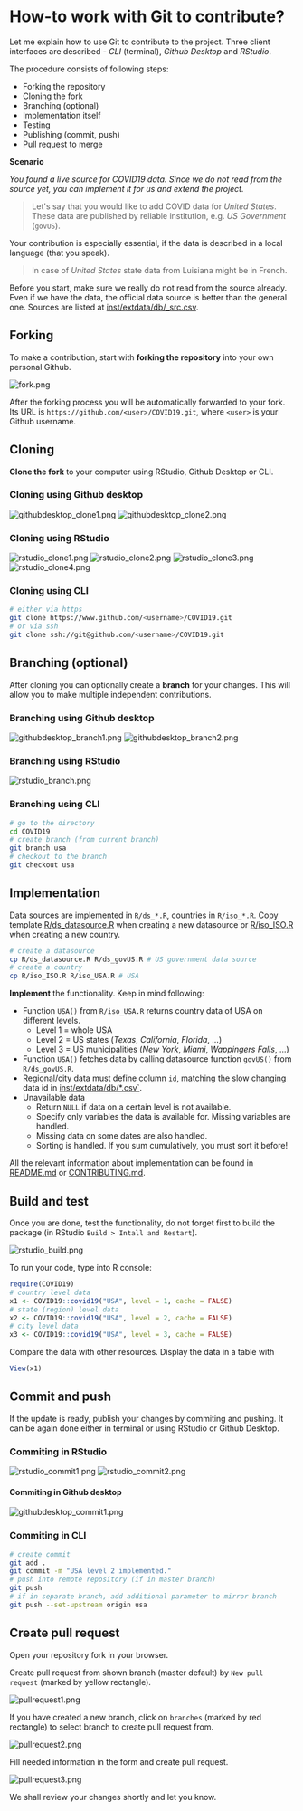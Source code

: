 # How-to work with Git to contribute?

Let me explain how to use Git to contribute to the project. Three client interfaces are described - *CLI* (terminal), *Github Desktop* and *RStudio*.

The procedure consists of following steps:
* Forking the repository
* Cloning the fork
* Branching (optional)
* Implementation itself
* Testing
* Publishing (commit, push)
* Pull request to merge

**Scenario**

*You found a live source for COVID19 data. Since we do not read from the source yet, you can implement it for us and extend the project.*

> Let's say that you would like to add COVID data for *United States*. These data are published by reliable institution, e.g. *US Government* (`govUS`).

Your contribution is especially essential, if the data is described in a local language (that you speak).

> In case of *United States* state data from Luisiana might be in French.

Before you start, make sure we really do not read from the source already. Even if we have the data, the official data source is better than the general one. Sources are listed at [inst/extdata/db/_src.csv](https://github.com/covid19datahub/COVID19/blob/master/inst/extdata/db/_src.csv).

## Forking

To make a contribution, start with **forking the repository** into your own personal Github.

![fork.png](https://drive.google.com/uc?export=view&id=1x-NekySYsZFytJWMR5C5ZUHhDBYE5kPj)

After the forking process you will be automatically forwarded to your fork. Its URL is `https://github.com/<user>/COVID19.git`, where `<user>` is your Github username.

## Cloning

**Clone the fork** to your computer using RStudio, Github Desktop or CLI.

### Cloning using Github desktop

![githubdesktop_clone1.png](https://drive.google.com/uc?export=view&id=1Ya7JIWrPBdkhaCsgTG1J0_irUtZ075BC)
![githubdesktop_clone2.png](https://drive.google.com/uc?export=view&id=17uh_eV74L_2QhNaSKMrmydFK0YFEUXGT)

### Cloning using RStudio

![rstudio_clone1.png](https://drive.google.com/uc?export=view&id=1FJwEN4VrvqxRfbLnr410iW8wyYw_taSw)
![rstudio_clone2.png](https://drive.google.com/uc?export=view&id=1ULcgv4tZwM8z5h6PrYyoyEmqtZ3fYMY-)
![rstudio_clone3.png](https://drive.google.com/uc?export=view&id=1G9MP6P3MmA7LUBtZIyHCppl_ACXytmtC)
![rstudio_clone4.png](https://drive.google.com/uc?export=view&id=16ZF5zGeqb9jFJSqqTicP4wLpesvuD6_u)

### Cloning using CLI

```bash
# either via https
git clone https://www.github.com/<username>/COVID19.git
# or via ssh
git clone ssh://git@github.com/<username>/COVID19.git
```

## Branching (optional)

After cloning you can optionally create a **branch** for your changes. This will allow you to make multiple independent contributions.

### Branching using Github desktop

![githubdesktop_branch1.png](https://drive.google.com/uc?export=view&id=1dW7L2s4KqWuXsEqzp_4i6BTLhc6fYnzz)
![githubdesktop_branch2.png](https://drive.google.com/uc?export=view&id=1TsddWETvS7vD7Ngzvzc2lL-W5Rjw3AQI)
### Branching using RStudio

![rstudio_branch.png](https://drive.google.com/uc?export=view&id=1EB838bsxFixKPhifagCKK3GJe-OksW6i)

### Branching using CLI

```bash
# go to the directory
cd COVID19
# create branch (from current branch)
git branch usa
# checkout to the branch
git checkout usa
```

## Implementation

Data sources are implemented in `R/ds_*.R`, countries in `R/iso_*.R`. Copy template [R/ds_datasource.R](https://github.com/covid19datahub/COVID19/blob/master/R/ds_datasource.R) when creating a new datasource or [R/iso_ISO.R](https://github.com/covid19datahub/COVID19/blob/master/R/iso_ISO.R) when creating a new country.

```bash
# create a datasource
cp R/ds_datasource.R R/ds_govUS.R # US government data source
# create a country
cp R/iso_ISO.R R/iso_USA.R # USA
```

**Implement** the functionality. Keep in mind following:
* Function `USA()` from `R/iso_USA.R` returns country data of USA on different levels.
  * Level 1 = whole USA
  * Level 2 = US states (*Texas*, *California*, *Florida*, ...)
  * Level 3 = US municipalities (*New York*, *Miami*, *Wappingers Falls*, ...)
* Function `USA()` fetches data by calling datasource function `govUS()` from `R/ds_govUS.R`.
* Regional/city data must define column `id`, matching the slow changing data id in [inst/extdata/db/*.csv`](https://github.com/covid19datahub/COVID19/blob/master/inst/extdata/db/_src.csv).
* Unavailable data
  * Return `NULL` if data on a certain level is not available.
  * Specify only variables the data is available for. Missing variables are handled.
  * Missing data on some dates are also handled.
  * Sorting is handled. If you sum cumulatively, you must sort it before!

All the relevant information about implementation can be found in [README.md](https://github.com/covid19datahub/COVID19/blob/master/README.md) or [CONTRIBUTING.md](https://github.com/covid19datahub/COVID19/blob/master/CONTRIBUTING.md). 

## Build and test

Once you are done, test the functionality, do not forget first to build the package (in RStudio `Build > Intall and Restart`).

![rstudio_build.png](https://drive.google.com/uc?export=view&id=12X76zvRbgy_IO8UnE-HFigpNsp_7-J8D)

To run your code, type into R console:

```r
require(COVID19)
# country level data
x1 <- COVID19::covid19("USA", level = 1, cache = FALSE)
# state (region) level data
x2 <- COVID19::covid19("USA", level = 2, cache = FALSE)
# city level data
x3 <- COVID19::covid19("USA", level = 3, cache = FALSE)
```

Compare the data with other resources. Display the data in a table with

```r
View(x1)
```

## Commit and push

If the update is ready, publish your changes by commiting and pushing. It can be again done either in terminal or using RStudio or Github Desktop.

### Commiting in RStudio


![rstudio_commit1.png](https://drive.google.com/uc?export=view&id=1NjLN3tUN8EGdJEUbm0mweg6llWJwpfqW)
![rstudio_commit2.png](https://drive.google.com/uc?export=view&id=1T61H2zAQTL-Zrkmz_99F7gRhZwrRAbR3)

#### Commiting in Github desktop

![githubdesktop_commit1.png](https://drive.google.com/uc?export=view&id=1U9ENBvjRLXawVYlYN4HYO2Or-2a0IurD)

### Commiting in CLI

```bash
# create commit
git add .
git commit -m "USA level 2 implemented."
# push into remote repository (if in master branch)
git push
# if in separate branch, add additional parameter to mirror branch
git push --set-upstream origin usa
```

## Create pull request

Open your repository fork in your browser.

Create pull request from shown branch (master default) by `New pull request` (marked by yellow rectangle).

![pullrequest1.png](https://drive.google.com/uc?export=view&id=1HcnoJRJ4otlgAjFg0vE8c1aEDzm-rNoB)

If you have created a new branch, click on `branches` (marked by red rectangle) to select branch to create pull request from.

![pullrequest2.png](https://drive.google.com/uc?export=view&id=16pKdC3JJINTR4FgHDD_P7Rl_AmA0-G6g)

Fill needed information in the form and create pull request.

![pullrequest3.png](https://drive.google.com/uc?export=view&id=1ceklLl0MFA4LqDrgqAaPyob3bxFQeS3w)

We shall review your changes shortly and let you know.











